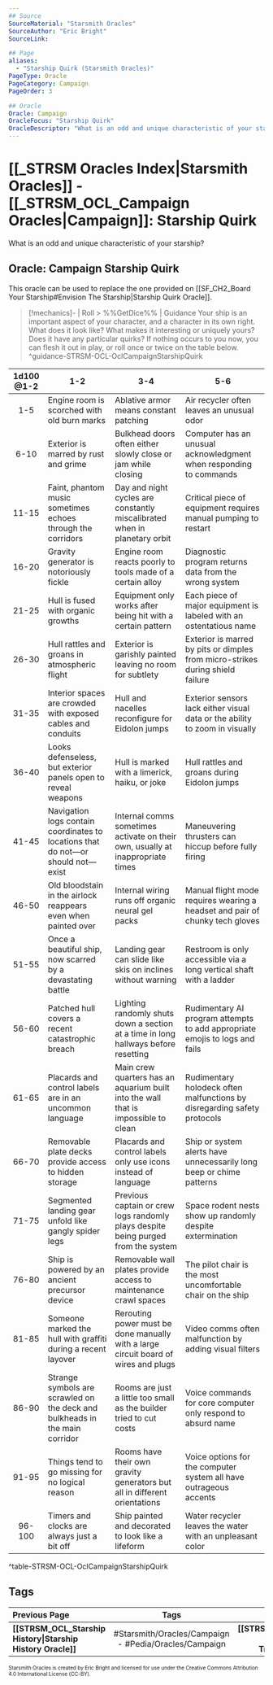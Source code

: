 ```yaml
---
## Source
SourceMaterial: "Starsmith Oracles"
SourceAuthor: "Eric Bright"
SourceLink: 

## Page
aliases:
  - "Starship Quirk (Starsmith Oracles)"
PageType: Oracle
PageCategory: Campaign
PageOrder: 3

## Oracle
Oracle: Campaign
OracleFocus: "Starship Quirk"
OracleDescriptor: "What is an odd and unique characteristic of your starship?"
---
```

# [[_STRSM Oracles Index|Starsmith Oracles]] - [[_STRSM_OCL_Campaign Oracles|Campaign]]: Starship Quirk
What is an odd and unique characteristic of your starship?

## Oracle: Campaign Starship Quirk
This oracle can be used to replace the one provided on [[SF_CH2_Board Your Starship#Envision The Starship|Starship Quirk Oracle]].

> [!mechanics]- | Roll > %%GetDice%% | Guidance
> Your ship is an important aspect of your character, and a character in its own right. What does it look like? What makes it interesting or uniquely yours? Does it have any particular quirks? If nothing occurs to you now, you can flesh it out in play, or roll once or twice on the table below. ^guidance-STRSM-OCL-OclCampaignStarshipQuirk

| 1d100 @1-2 | 1-2 | 3-4 | 5-6 |
| :---: | --- | --- | --- |
| 1-5 | Engine room is scorched with old burn marks | Ablative armor means constant patching | Air recycler often leaves an unusual odor |
| 6-10 | Exterior is marred by rust and grime | Bulkhead doors often either slowly close or jam while closing | Computer has an unusual acknowledgment when responding to commands |
| 11-15 | Faint, phantom music sometimes echoes through the corridors | Day and night cycles are constantly miscalibrated when in planetary orbit | Critical piece of equipment requires manual pumping to restart |
| 16-20 | Gravity generator is notoriously fickle | Engine room reacts poorly to tools made of a certain alloy | Diagnostic program returns data from the wrong system |
| 21-25 | Hull is fused with organic growths | Equipment only works after being hit with a certain pattern | Each piece of major equipment is labeled with an ostentatious name |
| 26-30 | Hull rattles and groans in atmospheric flight | Exterior is garishly painted leaving no room for subtlety | Exterior is marred by pits or dimples from micro-strikes during shield failure |
| 31-35 | Interior spaces are crowded with exposed cables and conduits | Hull and nacelles reconfigure for Eidolon jumps | Exterior sensors lack either visual data or the ability to zoom in visually |
| 36-40 | Looks defenseless, but exterior panels open to reveal weapons | Hull is marked with a limerick, haiku, or joke | Hull rattles and groans during Eidolon jumps |
| 41-45 | Navigation logs contain coordinates to locations that do not—or should not—exist | Internal comms sometimes activate on their own, usually at inappropriate times | Maneuvering thrusters can hiccup before fully firing |
| 46-50 | Old bloodstain in the airlock reappears even when painted over | Internal wiring runs off organic neural gel packs | Manual flight mode requires wearing a headset and pair of chunky tech gloves |
| 51-55 | Once a beautiful ship, now scarred by a devastating battle | Landing gear can slide like skis on inclines without warning | Restroom is only accessible via a long vertical shaft with a ladder |
| 56-60 | Patched hull covers a recent catastrophic breach | Lighting randomly shuts down a section at a time in long hallways before resetting | Rudimentary AI program attempts to add appropriate emojis to logs and fails |
| 61-65 | Placards and control labels are in an uncommon language | Main crew quarters has an aquarium built into the wall that is impossible to clean | Rudimentary holodeck often malfunctions by disregarding safety protocols |
| 66-70 | Removable plate decks provide access to hidden storage | Placards and control labels only use icons instead of language | Ship or system alerts have unnecessarily long beep or chime patterns |
| 71-75 | Segmented landing gear unfold like gangly spider legs | Previous captain or crew logs randomly plays despite being purged from the system | Space rodent nests show up randomly despite extermination |
| 76-80 | Ship is powered by an ancient precursor device | Removable wall plates provide access to maintenance crawl spaces | The pilot chair is the most uncomfortable chair on the ship |
| 81-85 | Someone marked the hull with graffiti during a recent layover | Rerouting power must be done manually with a large circuit board of wires and plugs | Video comms often malfunction by adding visual filters |
| 86-90 | Strange symbols are scrawled on the deck and bulkheads in the main corridor | Rooms are just a little too small as the builder tried to cut costs | Voice commands for core computer only respond to absurd name |
| 91-95 | Things tend to go missing for no logical reason | Rooms have their own gravity generators but all in different orientations | Voice options for the computer system all have outrageous accents |
| 96-100 | Timers and clocks are always just a bit off | Ship painted and decorated to look like a lifeform | Water recycler leaves the water with an unpleasant color |
^table-STRSM-OCL-OclCampaignStarshipQuirk

## Tags
| Previous Page | Tags | Next Page | 
| :--- | :---: | ---: |
| **[[STRSM_OCL_Starship History\|Starship History Oracle]]** | #Starsmith/Oracles/Campaign - #Pedia/Oracles/Campaign | **[[STRSM_OCL_Sector Trouble\|Sector Trouble Oracle]]** |

<font size=-2>Starsmith Oracles is created by Eric Bright and licensed for use under the Creative Commons Attribution 4.0 International License (CC-BY).</font>